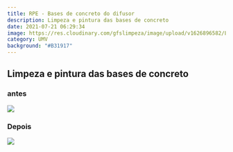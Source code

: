 ```yaml
---
title: RPE - Bases de concreto do difusor
description: Limpeza e pintura das bases de concreto
date: 2021-07-21 06:29:34
image: https://res.cloudinary.com/gfslimpeza/image/upload/v1626896582/Limpeza%20UMV/limpeza%20difusor/e792482c-c8ce-4291-88a2-ad96c46894aa_fbk9qu.jpg
category: UMV
background: "#B31917"
---
```

## Limpeza e pintura das bases de concreto

### antes

![](https://res.cloudinary.com/gfslimpeza/image/upload/v1626896582/Limpeza%20UMV/limpeza%20difusor/e792482c-c8ce-4291-88a2-ad96c46894aa_fbk9qu.jpg)

### Depois

![](https://res.cloudinary.com/gfslimpeza/image/upload/v1626897310/Limpeza%20UMV/limpeza%20difusor/3a2726a2-5949-4fa3-9a60-33656ff584cf_j5abul.jpg)